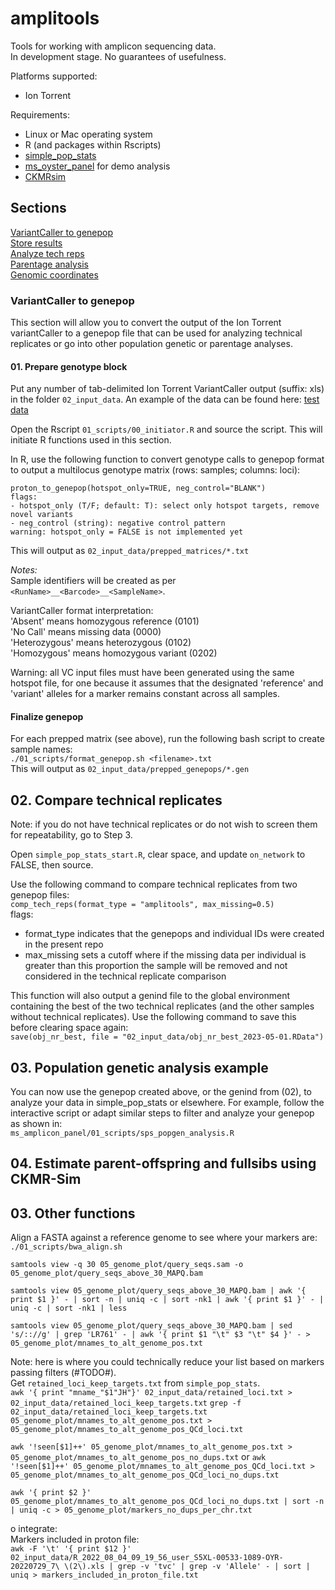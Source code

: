 # amplitools
Tools for working with amplicon sequencing data.        
In development stage. No guarantees of usefulness.        

Platforms supported:       
- Ion Torrent

Requirements:       
- Linux or Mac operating system
- R (and packages within Rscripts)
- [simple_pop_stats](https://github.com/bensutherland/simple_pop_stats)
- [ms_oyster_panel](https://github.com/bensutherland/ms_oyster_panel) for demo analysis
- [CKMRsim](https://github.com/eriqande/CKMRsim)


## Sections ##
[VariantCaller to genepop](#variantcaller-to-genepop)          
[Store results](#store-raw-genotypes)                   
[Analyze tech reps](#analyze-tech-reps)              
[Parentage analysis](#parentage-analysis)               
[Genomic coordinates](#genomic-coordinates)              


### VariantCaller to genepop ###
This section will allow you to convert the output of the Ion Torrent variantCaller to a genepop file that can be used for analyzing technical replicates or go into other population genetic or parentage analyses.       

#### 01. Prepare genotype block ####
Put any number of tab-delimited Ion Torrent VariantCaller output (suffix: xls) in the folder `02_input_data`. An example of the data can be found here: [test data](#TOADD)       

Open the Rscript `01_scripts/00_initiator.R` and source the script. This will initiate R functions used in this section.      

In R, use the following function to convert genotype calls to genepop format to output a multilocus genotype matrix (rows: samples; columns: loci):         
```
proton_to_genepop(hotspot_only=TRUE, neg_control="BLANK")          
flags:      
- hotspot_only (T/F; default: T): select only hotspot targets, remove novel variants
- neg_control (string): negative control pattern
warning: hotspot_only = FALSE is not implemented yet    
```

This will output as `02_input_data/prepped_matrices/*.txt`      

*Notes:*     
Sample identifiers will be created as per `<RunName>__<Barcode>__<SampleName>`.        

VariantCaller format interpretation:     
'Absent' means homozygous reference (0101)       
'No Call' means missing data (0000)         
'Heterozygous' means heterozygous (0102)        
'Homozygous' means homozygous variant (0202)        

Warning: all VC input files must have been generated using the same hotspot file, for one because it assumes that the designated 'reference' and 'variant' alleles for a marker remains constant across all samples.      

#### Finalize genepop ####
For each prepped matrix (see above), run the following bash script to create sample names:      
`./01_scripts/format_genepop.sh <filename>.txt`      
This will output as `02_input_data/prepped_genepops/*.gen`       


## 02. Compare technical replicates ##
Note: if you do not have technical replicates or do not wish to screen them for repeatability, go to Step 3.     

Open `simple_pop_stats_start.R`, clear space, and update `on_network` to FALSE, then source.      

Use the following command to compare technical replicates from two genepop files:      
`comp_tech_reps(format_type = "amplitools", max_missing=0.5)`      
flags:      
- format_type indicates that the genepops and individual IDs were created in the present repo
- max_missing sets a cutoff where if the missing data per individual is greater than this proportion the sample will be removed and not considered in the technical replicate comparison

This function will also output a genind file to the global environment containing the best of the two technical replicates (and the other samples without technical replicates). Use the following command to save this before clearing space again:      
`save(obj_nr_best, file = "02_input_data/obj_nr_best_2023-05-01.RData")`      


## 03. Population genetic analysis example ##
You can now use the genepop created above, or the genind from (02), to analyze your data in simple_pop_stats or elsewhere. For example, follow the interactive script or adapt similar steps to filter and analyze your genepop as shown in:        
`ms_amplicon_panel/01_scripts/sps_popgen_analysis.R`       


## 04. Estimate parent-offspring and fullsibs using CKMR-Sim




## 03. Other functions ##
Align a FASTA against a reference genome to see where your markers are:       
`./01_scripts/bwa_align.sh`

`samtools view -q 30 05_genome_plot/query_seqs.sam -o 05_genome_plot/query_seqs_above_30_MAPQ.bam`      

`samtools view 05_genome_plot/query_seqs_above_30_MAPQ.bam | awk '{ print $1 }' - | sort -n | uniq -c | sort -nk1 | awk '{ print $1 }' - | uniq -c | sort -nk1 | less`       

`samtools view 05_genome_plot/query_seqs_above_30_MAPQ.bam | sed 's/:://g' | grep 'LR761' - | awk '{ print $1 "\t" $3 "\t" $4 }' - > 05_genome_plot/mnames_to_alt_genome_pos.txt`      

Note: here is where you could technically reduce your list based on markers passing filters (#TODO#).       
Get `retained_loci_keep_targets.txt` from `simple_pop_stats`.    
`awk '{ print "mname_"$1"JH"}' 02_input_data/retained_loci.txt > 02_input_data/retained_loci_keep_targets.txt`
`grep -f 02_input_data/retained_loci_keep_targets.txt 05_genome_plot/mnames_to_alt_genome_pos.txt > 05_genome_plot/mnames_to_alt_genome_pos_QCd_loci.txt`    

`awk '!seen[$1]++' 05_genome_plot/mnames_to_alt_genome_pos.txt > 05_genome_plot/mnames_to_alt_genome_pos_no_dups.txt` 
or
`awk '!seen[$1]++' 05_genome_plot/mnames_to_alt_genome_pos_QCd_loci.txt > 05_genome_plot/mnames_to_alt_genome_pos_QCd_loci_no_dups.txt`


`awk '{ print $2 }' 05_genome_plot/mnames_to_alt_genome_pos_QCd_loci_no_dups.txt | sort -n | uniq -c > 05_genome_plot/markers_no_dups_per_chr.txt`




o integrate:      
Markers included in proton file:     
`awk -F '\t' '{ print $12 }' 02_input_data/R_2022_08_04_09_19_56_user_S5XL-00533-1089-OYR-20220729_7\ \(2\).xls | grep -v 'tvc' | grep -v 'Allele' - | sort | uniq > markers_included_in_proton_file.txt`

